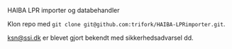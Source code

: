 HAIBA LPR importer og databehandler

Klon repo med ```git clone git@github.com:trifork/HAIBA-LPRimporter.git```.

ksn@ssi.dk er blevet gjort bekendt med sikkerhedsadvarsel dd.
